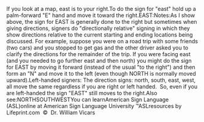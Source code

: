 If you look at a map, east is to your right.To do the sign for "east" hold up a palm-forward "E" hand and move it 
	toward the right.EAST:Notes:As I show above, the sign for EAST is generally done to the right 
			but sometimes when giving directions, signers do "directionally 
			relative" signing in which they show directions relative to the 
			current starting and ending locations being discussed. For example, 
			suppose you were on a road trip with some friends (two cars) and you 
			stopped to get gas and the other driver asked you to clarify the 
			directions for the remainder of the trip. If you were facing east 
			(and you needed to go further east and then north) you might do the 
			sign for EAST by moving it forward (instead of the usual "to the 
			right") and then form an "N" and move it to the left (even though 
			NORTH is normally moved upward).Left-handed signers: The direction signs: north, south, east, west, 
			all move the same regardless if you are right or left handed.  
			So, even if you are left-handed the sign "EAST" still moves to the 
			right.Also see:NORTHSOUTHWESTYou can learnAmerican Sign Language (ASL)online at American Sign Language University ™ASLresources by Lifeprint.com  ©  Dr. William Vicars